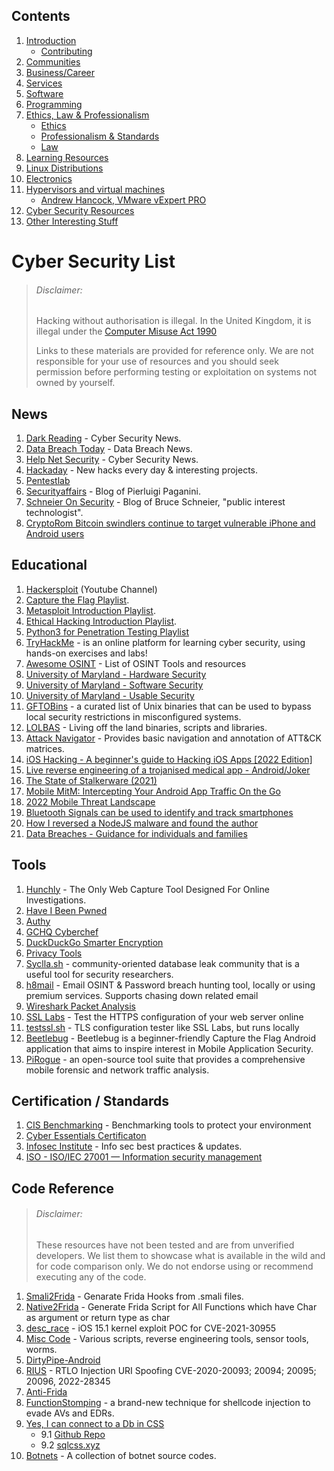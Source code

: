 ## Contents

1. [Introduction](README.md#introduction)
   - [Contributing](README.md##contributing)
2. [Communities](Communities.md)
3. [Business/Career](Communities.md#business)
4. [Services](README.md#services)
5. [Software](README.md#software)
6. [Programming](Programming.md)
7. [Ethics, Law & Professionalism](Ethics_Law_Professionalism.md)
   - [Ethics](Ethics_Law_Professionalism.md#ethics)
   - [Professionalism & Standards](Ethics_Law_Professionalism.md#standards)
   - [Law](Ethics_Law_Professionalism.md#law)
8. [Learning Resources](README.md#education)
9. [Linux Distributions](README.md#linux)
10. [Electronics](Electronics.md)
11. [Hypervisors and virtual machines](Virtualisation.md#virtualisation)
    - [Andrew Hancock, VMware vExpert PRO](Virtualisation.md#andrewhancock)
12. [Cyber Security Resources](CyberSecurity.md)
13. [Other Interesting Stuff](README.md#misc)


# Cyber Security List <a name="cyber"></a>
> ###### Disclaimer: 
>Hacking without authorisation is illegal. In the United Kingdom, it is illegal under the [Computer Misuse Act 1990](https://www.legislation.gov.uk/ukpga/1990/18/contents)
> 
>Links to these materials are provided for reference only. We are not responsible for your use of resources and you should seek permission before performing testing or exploitation on systems not owned by yourself.

## News 
1. [Dark Reading](https://www.darkreading.com/) - Cyber Security News. 
2. [Data Breach Today](https://www.databreachtoday.com/) - Data Breach News.
3. [Help Net Security](https://www.helpnetsecurity.com/) - Cyber Security News.
4. [Hackaday](https://hackaday.com/) - New hacks every day & interesting projects.
5. [Pentestlab](https://pentestlab.blog/) 
6. [Securityaffairs](https://securityaffairs.co/wordpress/) - Blog of Pierluigi Paganini.
7. [Schneier On Security](https://www.schneier.com/) - Blog of Bruce Schneier, "public interest technologist". 
8. [CryptoRom Bitcoin swindlers continue to target vulnerable iPhone and Android users](https://news.sophos.com/en-us/2022/03/16/cryptorom-bitcoin-swindlers-continue-to-target-vulnerable-iphone-and-android-users/)

## Educational
1. [Hackersploit](https://www.youtube.com/channel/UC0ZTPkdxlAKf-V33tqXwi3Q) (Youtube Channel) 
2. [Capture the Flag Playlist](https://www.youtube.com/playlist?list=PLBf0hzazHTGOyRReqMyE-CDMWAQ5AgXO-). 
3. [Metasploit Introduction Playlist](https://www.youtube.com/playlist?list=PLBf0hzazHTGN31ZPTzBbk70bohTYT7HSm).
4. [Ethical Hacking Introduction Playlist](https://www.youtube.com/playlist?list=PLBf0hzazHTGOEuhPQSnq-Ej8jRyXxfYvl). 
5. [Python3 for Penetration Testing Playlist](https://www.youtube.com/playlist?list=PLBf0hzazHTGM_dncTqO9l-0zUQYP0nNPU) 
6. [TryHackMe](https://tryhackme.com/) - is an online platform for learning cyber security, using hands-on exercises and labs!
7. [Awesome OSINT](https://github.com/jivoi/awesome-osint) - List of OSINT Tools and resources
8. [University of Maryland - Hardware Security](https://www.coursera.org/learn/hardware-security)
9. [University of Maryland - Software Security](https://www.coursera.org/learn/software-security)
10. [University of Maryland - Usable Security](https://www.coursera.org/learn/usable-security)
11. [GFTOBins](https://gtfobins.github.io/) - a curated list of Unix binaries that can be used to bypass local security restrictions in misconfigured systems.
12. [LOLBAS](https://lolbas-project.github.io/) - Living off the land binaries, scripts and libraries.
13. [Attack Navigator](https://github.com/mitre-attack/attack-navigator) - Provides basic navigation and annotation of ATT&CK matrices.
14. [iOS Hacking - A beginner's guide to Hacking iOS Apps [2022 Edition]](https://martabyte.github.io/ios/hacking/2022/03/13/ios-hacking-en.html)
15. [Live reverse engineering of a trojanised medical app - Android/Joker](https://cryptax.medium.com/live-reverse-engineering-of-a-trojanized-medical-app-android-joker-632d114073c1)
16. [The State of Stalkerware (2021)](https://securelist.com/the-state-of-stalkerware-in-2021/106193/)
17. [Mobile MitM: Intercepting Your Android App Traffic On the Go](https://www.eff.org/deeplinks/2022/04/mobile-mitm-intercepting-your-android-app-traffic-go)
18. [2022 Mobile Threat Landscape](https://www.threatfabric.com/blogs/h1-2022-mobile-threat-landscape.html)
19. [Bluetooth Signals can be used to identify and track smartphones](https://jacobsschool.ucsd.edu/news/release/3461)
20. [How I reversed a NodeJS malware and found the author](https://itnext.io/how-i-reversed-a-nodejs-malware-and-found-the-author-7dd9531b389f?gi=7e8591da3435)
21. [Data Breaches - Guidance for individuals and families](https://www.ncsc.gov.uk/guidance/data-breaches)
## Tools 
1. [Hunchly](https://www.hunch.ly/) - The Only Web Capture Tool Designed For Online Investigations.
2. [Have I Been Pwned](https://haveibeenpwned.com/)
3. [Authy](https://authy.com)
4. [GCHQ Cyberchef](https://github.com/gchq/CyberChef)
5. [DuckDuckGo Smarter Encryption](https://github.com/duckduckgo/smarter-encryption)
6. [Privacy Tools](https://privacytools.io)
7. [Syclla.sh](https://scylla.sh/) - community-oriented database leak community that is a useful tool for security researchers.
8. [h8mail](https://github.com/khast3x/h8mail) - Email OSINT & Password breach hunting tool, locally or using premium services. Supports chasing down related email
9. [Wireshark Packet Analysis](https://youtu.be/ZO46H_kI1bc)
10. [SSL Labs](https://ssllabs.com) - Test the HTTPS configuration of your web server online
11. [testssl.sh](https://testssl.sh/) - TLS configuration tester like SSL Labs, but runs locally
12. [Beetlebug](https://github.com/hafiz-ng/Beetlebug) - Beetlebug is a beginner-friendly Capture the Flag Android application that aims to inspire interest in Mobile Application Security.
13. [PiRogue](https://pts-project.org/) - an open-source tool suite that provides a comprehensive mobile forensic and network traffic analysis.
## Certification / Standards
1. [CIS Benchmarking](https://www.cisecurity.org/cis-benchmarks/) - Benchmarking tools to protect your environment
2. [Cyber Essentials Certificaton](https://www.ncsc.gov.uk/cyberessentials/overview)
3. [Infosec Institute](https://www.infosecinstitute.com/resource-center/) - Info sec best practices & updates.
4. [ISO - ISO/IEC 27001 — Information security management](https://www.iso.org/isoiec-27001-information-security.html)


## Code Reference
> ###### Disclaimer: 
> These resources have not been tested and are from unverified developers. We list them to showcase what is available in the wild and for code comparison only. We do not endorse using or recommend executing any of the code.

1. [Smali2Frida](https://github.com/apkunpacker/Smali2Frida) - Genarate Frida Hooks from .smali files.
2. [Native2Frida](https://github.com/apkunpacker/Native2Frida) - Generate Frida Script for All Functions which have Char as argument or return type as char
3. [desc_race](https://github.com/b1n4r1b01/desc_race) - iOS 15.1 kernel exploit POC for CVE-2021-30955
4. [Misc Code](https://github.com/cryptax/misc-code) - Various scripts, reverse engineering tools, sensor tools, worms. 
5. [DirtyPipe-Android](https://github.com/polygraphene/DirtyPipe-Android)
6. [RIUS](https://github.com/zadewg/RIUS) - RTLO Injection URI Spoofing CVE-2020-20093; 20094; 20095; 20096, 2022-28345
7. [Anti-Frida](https://github.com/apkunpacker/Anti-Frida)
8. [FunctionStomping](https://github.com/Idov31/FunctionStomping) - a brand-new technique for shellcode injection to evade AVs and EDRs.
9. [Yes, I can connect to a Db in CSS](https://www.leemeichin.com/posts/yes-i-can-connect-to-a-db-in-css.html)
   - 9.1 [Github Repo](https://github.com/leemeichin/sqlcss.xyz)
   - 9.2 [sqlcss.xyz](https://www.sqlcss.xyz/)
10. [Botnets](https://github.com/maestron/botnets) - A collection of botnet source codes. 